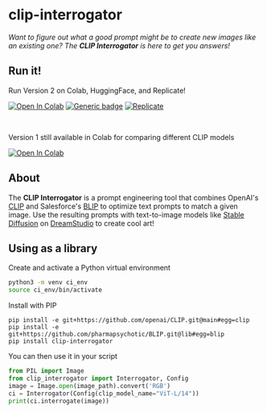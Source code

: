 # clip-interrogator

*Want to figure out what a good prompt might be to create new images like an existing one? The **CLIP Interrogator** is here to get you answers!*

## Run it!

Run Version 2 on Colab, HuggingFace, and Replicate!

[![Open In Colab](https://colab.research.google.com/assets/colab-badge.svg)](https://colab.research.google.com/github/pharmapsychotic/clip-interrogator/blob/main/clip_interrogator.ipynb) [![Generic badge](https://img.shields.io/badge/🤗-Open%20in%20Spaces-blue.svg)](https://huggingface.co/spaces/pharma/CLIP-Interrogator) [![Replicate](https://replicate.com/cjwbw/clip-interrogator/badge)](https://replicate.com/cjwbw/clip-interrogator)


<br>

Version 1 still available in Colab for comparing different CLIP models 

[![Open In Colab](https://colab.research.google.com/assets/colab-badge.svg)](https://colab.research.google.com/github/pharmapsychotic/clip-interrogator/blob/v1/clip_interrogator.ipynb) 


## About

The **CLIP Interrogator** is a prompt engineering tool that combines OpenAI's [CLIP](https://openai.com/blog/clip/) and Salesforce's [BLIP](https://blog.salesforceairesearch.com/blip-bootstrapping-language-image-pretraining/) to optimize text prompts to match a given image. Use the resulting prompts with text-to-image models like [Stable Diffusion](https://github.com/CompVis/stable-diffusion) on [DreamStudio](https://beta.dreamstudio.ai/) to create cool art!


## Using as a library

Create and activate a Python virtual environment
```bash
python3 -m venv ci_env
source ci_env/bin/activate
```

Install with PIP
```
pip install -e git+https://github.com/openai/CLIP.git@main#egg=clip
pip install -e git+https://github.com/pharmapsychotic/BLIP.git@lib#egg=blip
pip install clip-interrogator
```

You can then use it in your script
```python
from PIL import Image
from clip_interrogator import Interrogator, Config
image = Image.open(image_path).convert('RGB')
ci = Interrogator(Config(clip_model_name="ViT-L/14"))
print(ci.interrogate(image))
```
